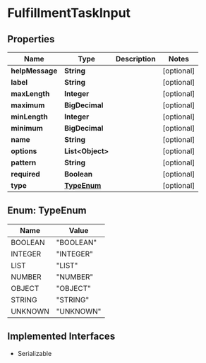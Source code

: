 

# FulfillmentTaskInput


## Properties

| Name | Type | Description | Notes |
|------------ | ------------- | ------------- | -------------|
|**helpMessage** | **String** |  |  [optional] |
|**label** | **String** |  |  [optional] |
|**maxLength** | **Integer** |  |  [optional] |
|**maximum** | **BigDecimal** |  |  [optional] |
|**minLength** | **Integer** |  |  [optional] |
|**minimum** | **BigDecimal** |  |  [optional] |
|**name** | **String** |  |  [optional] |
|**options** | **List&lt;Object&gt;** |  |  [optional] |
|**pattern** | **String** |  |  [optional] |
|**required** | **Boolean** |  |  [optional] |
|**type** | [**TypeEnum**](#TypeEnum) |  |  [optional] |



## Enum: TypeEnum

| Name | Value |
|---- | -----|
| BOOLEAN | &quot;BOOLEAN&quot; |
| INTEGER | &quot;INTEGER&quot; |
| LIST | &quot;LIST&quot; |
| NUMBER | &quot;NUMBER&quot; |
| OBJECT | &quot;OBJECT&quot; |
| STRING | &quot;STRING&quot; |
| UNKNOWN | &quot;UNKNOWN&quot; |


## Implemented Interfaces

* Serializable


